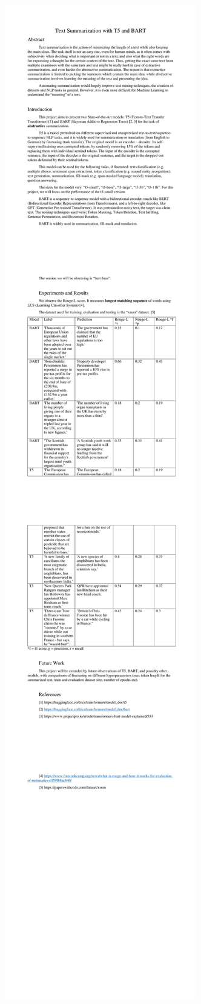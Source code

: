![alt text](https://github.com/StegarescuAnaMaria/Text_Summarization_with_T5_and_BART/blob/main/images/1.jpg)
![alt text](https://github.com/StegarescuAnaMaria/Text_Summarization_with_T5_and_BART/blob/main/images/2.jpg)
![alt text](https://github.com/StegarescuAnaMaria/Text_Summarization_with_T5_and_BART/blob/main/images/3.jpg)
![alt text](https://github.com/StegarescuAnaMaria/Text_Summarization_with_T5_and_BART/blob/main/images/4.jpg)
